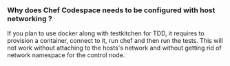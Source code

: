 ### Why does Chef Codespace needs to be configured with host networking ?

If you plan to use docker along with testkitchen for TDD, it requires to provision a container, 
connect to it, run chef and then run the tests. This will not work without attaching to the hosts's 
network and without getting rid of network namespace for the control node. 

